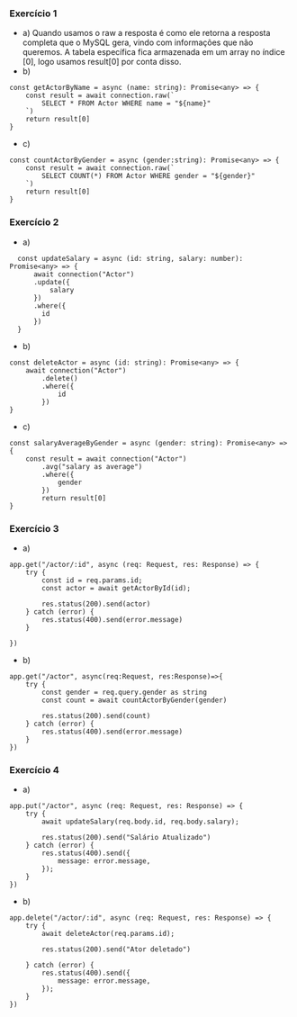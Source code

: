 ### Exercício 1
* a) Quando usamos o raw a resposta é como ele retorna a resposta completa que o MySQL gera, vindo com informações que não queremos. A tabela específica fica armazenada em um array no índice [0], logo usamos result[0] por conta disso.
* b) 
```
const getActorByName = async (name: string): Promise<any> => {
    const result = await connection.raw(`
        SELECT * FROM Actor WHERE name = "${name}"
    `)
    return result[0]
}
```
* c)
```
const countActorByGender = async (gender:string): Promise<any> => {
    const result = await connection.raw(`
        SELECT COUNT(*) FROM Actor WHERE gender = "${gender}"
    `)
    return result[0]
}
```
### Exercício 2
* a) 
```
  const updateSalary = async (id: string, salary: number): Promise<any> => {
      await connection("Actor")
      .update({
          salary
      })
      .where({
        id
      })
  }
```
* b) 
```
const deleteActor = async (id: string): Promise<any> => {
    await connection("Actor")
        .delete()
        .where({
            id
        })
}
```
* c)
```
const salaryAverageByGender = async (gender: string): Promise<any> => {
    const result = await connection("Actor")
        .avg("salary as average")
        .where({
            gender
        })
        return result[0]
}
```

### Exercício 3
* a) 
```
app.get("/actor/:id", async (req: Request, res: Response) => {
    try {
        const id = req.params.id;
        const actor = await getActorById(id);

        res.status(200).send(actor)
    } catch (error) {
        res.status(400).send(error.message)
    }

})
```
* b) 
```
app.get("/actor", async(req:Request, res:Response)=>{
    try {
        const gender = req.query.gender as string
        const count = await countActorByGender(gender)

        res.status(200).send(count)
    } catch (error) {
        res.status(400).send(error.message)
    }
})
```
### Exercício 4
* a)
```
app.put("/actor", async (req: Request, res: Response) => {
    try {
        await updateSalary(req.body.id, req.body.salary);

        res.status(200).send("Salário Atualizado")
    } catch (error) {
        res.status(400).send({
            message: error.message,
        });
    }
})
```
* b) 
```
app.delete("/actor/:id", async (req: Request, res: Response) => {
    try {
        await deleteActor(req.params.id);

        res.status(200).send("Ator deletado")
        
    } catch (error) {
        res.status(400).send({
            message: error.message,
        });
    }
})

```
